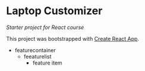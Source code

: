 # Laptop Customizer
_Starter project for React course_

This project was bootstrapped with [Create React App](https://github.com/facebook/create-react-app).

* featurecontainer
    * feeaturelist
        * feature item